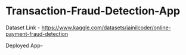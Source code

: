 # Transaction-Fraud-Detection-App

Dataset Link - https://www.kaggle.com/datasets/jainilcoder/online-payment-fraud-detection   

Deployed App- 
